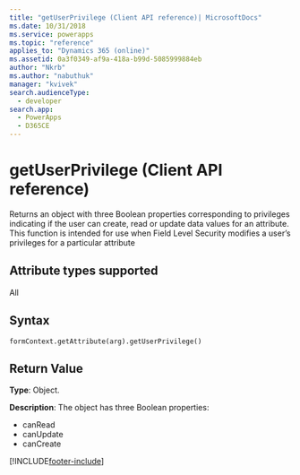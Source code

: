 ```yaml
---
title: "getUserPrivilege (Client API reference)| MicrosoftDocs"
ms.date: 10/31/2018
ms.service: powerapps
ms.topic: "reference"
applies_to: "Dynamics 365 (online)"
ms.assetid: 0a3f0349-af9a-418a-b99d-5085999884eb
author: "Nkrb"
ms.author: "nabuthuk"
manager: "kvivek"
search.audienceType: 
  - developer
search.app: 
  - PowerApps
  - D365CE
---
```

# getUserPrivilege (Client API reference)



Returns an object with three Boolean properties corresponding to privileges indicating if the user can create, read or update data values for an attribute. This function is intended for use when Field Level Security modifies a user’s privileges for a particular attribute 

## Attribute types supported

All

## Syntax

`formContext.getAttribute(arg).getUserPrivilege()`

## Return Value

**Type**: Object. 

**Description**: The object has three Boolean properties:
- canRead
- canUpdate
- canCreate



[!INCLUDE[footer-include](../../../../../includes/footer-banner.md)]